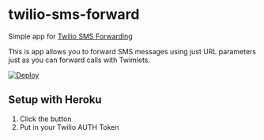 # twilio-sms-forward
Simple app for [Twilio SMS Forwarding](http://thinkvoice.net/twilio-sms-forwarding)

This is app allows you to forward SMS messages using just URL parameters just as you can forward calls with Twimlets.

[![Deploy](https://www.herokucdn.com/deploy/button.png)](https://heroku.com/deploy?template=https://github.com/bcoyle73/twilio-sms-forward)


## Setup with Heroku
1. Click the button
2. Put in your Twilio AUTH Token
